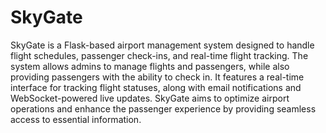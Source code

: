# SkyGate
SkyGate is a Flask-based airport management system designed to handle flight schedules, passenger check-ins, and real-time flight tracking. The system allows admins to manage flights and passengers, while also providing passengers with the ability to check in. It features a real-time interface for tracking flight statuses, along with email notifications and WebSocket-powered live updates. SkyGate aims to optimize airport operations and enhance the passenger experience by providing seamless access to essential information.

